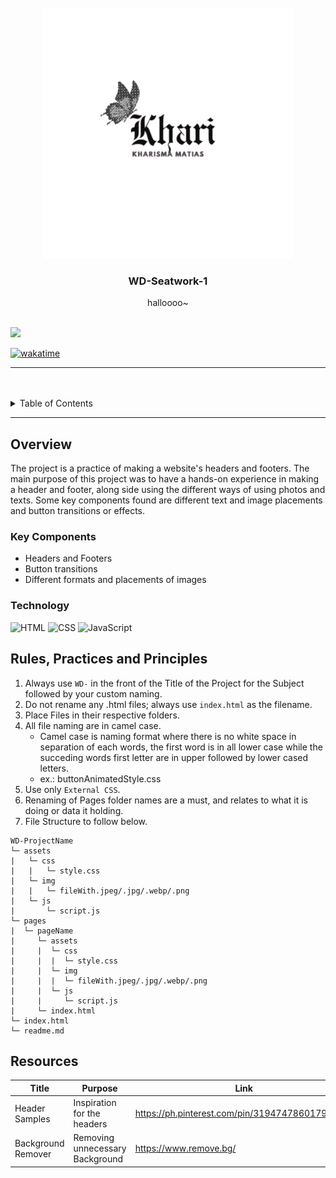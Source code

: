 <a name="readme-top">

<br/>

<br />
<div align="center">
  <a href="https://github.com/Kharisma-Maerel/">
  <!-- TODO: If you want to add logo or banner you can add it here -->
    <img src="/assets/img/khari.png" alt="khari" width="400" height="400">
  </a>
<!-- TODO: Change Title to the name of the title of your Project -->
  <h3 align="center">WD-Seatwork-1</h3>
</div>
<!-- TODO: Make a short description -->
<div align="center">
  halloooo~
</div>

<br />

<!-- TODO: Change the Kharisma-Maerel into your github username  -->
<!-- TODO: Change the WD-Seatwork-1 into the same name of your folder -->
![](https://visit-counter.vercel.app/counter.png?page=Kharisma-Maerel/WD-Seatwork-1)

[![wakatime](https://wakatime.com/@6b0461c1-4f4b-4d64-9517-5b588d531d3c/projects/zsonwphkok?start=2025-06-18&end=2025-06-24.svg)](https://wakatime.com/@6b0461c1-4f4b-4d64-9517-5b588d531d3c/projects/zsonwphkok?start=2025-06-18&end=2025-06-24)

---

<br />
<br />

<!-- TODO: If you want to add more layers for your readme -->
<details>
  <summary>Table of Contents</summary>
  <ol>
    <li>
      <a href="#overview">Overview</a>
      <ol>
        <li>
          <a href="#key-components">Key Components</a>
        </li>
        <li>
          <a href="#technology">Technology</a>
        </li>
      </ol>
    </li>
    <li>
      <a href="#rule,-practices-and-principles">Rules, Practices and Principles</a>
    </li>
    <li>
      <a href="#resources">Resources</a>
    </li>
  </ol>
</details>

---

## Overview

<!-- TODO: To be changed -->
<!-- The following are just sample -->
The project is a practice of making a website's headers and footers. The main purpose of this project was to have a hands-on experience in making a header and footer, along side using the different ways of using photos and texts. Some key components found are different text and image placements and button transitions or effects. 

### Key Components
<!-- TODO: List of Key Components -->
<!-- The following are just sample -->
- Headers and Footers
- Button transitions
- Different formats and placements of images

### Technology
<!-- TODO: List of Technology Used -->
![HTML](https://img.shields.io/badge/HTML-E34F26?style=for-the-badge&logo=html5&logoColor=white)
![CSS](https://img.shields.io/badge/CSS-1572B6?style=for-the-badge&logo=css3&logoColor=white)
![JavaScript](https://img.shields.io/badge/JavaScript-F7DF1E?style=for-the-badge&logo=javascript&logoColor=white)

## Rules, Practices and Principles
1. Always use `WD-` in the front of the Title of the Project for the Subject followed by your custom naming.
2. Do not rename any .html files; always use `index.html` as the filename.
3. Place Files in their respective folders.
4. All file naming are in camel case.
   - Camel case is naming format where there is no white space in separation of each words, the first word is in all lower case while the succeding words first letter are in upper followed by lower cased letters.
   - ex.: buttonAnimatedStyle.css
5. Use only `External CSS`.
6. Renaming of Pages folder names are a must, and relates to what it is doing or data it holding.
7. File Structure to follow below.

```
WD-ProjectName
└─ assets
|   └─ css
|   |   └─ style.css
|   └─ img
|   |   └─ fileWith.jpeg/.jpg/.webp/.png
|   └─ js
|       └─ script.js
└─ pages
|  └─ pageName
|     └─ assets
|     |  └─ css
|     |  |  └─ style.css
|     |  └─ img
|     |  |  └─ fileWith.jpeg/.jpg/.webp/.png
|     |  └─ js
|     |     └─ script.js
|     └─ index.html
└─ index.html
└─ readme.md
```

## Resources

<!-- TODO: Add References -->
| Title | Purpose | Link |
|-|-|-|
| Header Samples | Inspiration for the headers | https://ph.pinterest.com/pin/31947478601798150/ |
| Background Remover | Removing unnecessary Background | https://www.remove.bg/ |

